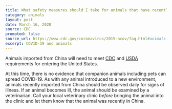 ```yaml
---
title: What safety measures should I take for animals that have recently been imported from China?
category: animals
layout: post
date: March 16, 2020
source: CDC
promoted: false
source_url: https://www.cdc.gov/coronavirus/2019-ncov/faq.html#animals
excerpt: COVID-19 and animals
---
```


Animals imported from China will need to meet <a href="https://www.cdc.gov/importation/bringing-an-animal-into-the-united-states/index.html">CDC</a> and <a href="https://www.aphis.usda.gov/aphis/ourfocus/animalhealth/animal-and-animal-product-import-information/live-animal-imports/import-live-animals">USDA</a> requirements for entering the United States. 

At this time, there is no evidence that companion animals including pets can spread COVID-19. As with any animal introduced to a new environment, animals recently imported from China should be observed daily for signs of illness. If an animal becomes ill, the animal should be examined by a veterinarian. Call your local veterinary clinic <em>before</em> bringing the animal into the clinic and let them know that the animal was recently in China.
